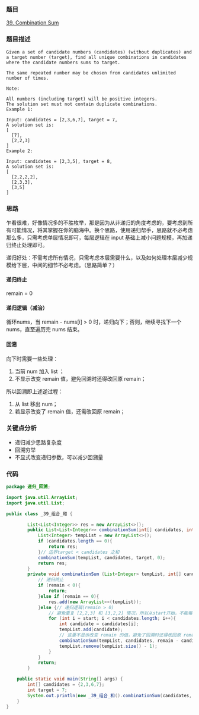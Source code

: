 ### 题目
[39. Combination Sum](https://leetcode.com/problems/combination-sum/)
### 题目描述
```
Given a set of candidate numbers (candidates) (without duplicates) and a target number (target), find all unique combinations in candidates where the candidate numbers sums to target.

The same repeated number may be chosen from candidates unlimited number of times.

Note:

All numbers (including target) will be positive integers.
The solution set must not contain duplicate combinations.
Example 1:

Input: candidates = [2,3,6,7], target = 7,
A solution set is:
[
  [7],
  [2,2,3]
]
Example 2:

Input: candidates = [2,3,5], target = 8,
A solution set is:
[
  [2,2,2,2],
  [2,3,3],
  [3,5]
]
```
### 思路
乍看很难，好像情况多的不胜枚举，那是因为从非递归的角度考虑的，要考虑到所有可能情况，将其掌握在你的脑海中。换个思路，使用递归帮手，思路就不必考虑那么多，只需考虑单层情况即可，每层逻辑在 input 基础上减小问题规模，再加递归终止处理即可。

递归好处：不需考虑所有情况，只需考虑本层需要什么，以及如何处理本层减少规模给下层，中间的细节不必考虑。（思路简单？）

#### 递归终止
remain = 0

#### 递归逻辑（减治）
循环nums，当 remain - nums[i] > 0 时，递归向下；否则，继续寻找下一个nums，直至遍历完 nums 结束。

#### 回溯
向下时需要一些处理：

1. 当前 num 加入 list ；
2. 不显示改变 remain 值，避免回溯时还得改回原 remain；

所以回溯即上述逆过程：

1. 从 list 移出 num；
2. 若显示改变了 remain 值，还需改回原 remain；

### 关键点分析
* 递归减少思路复杂度
* 回溯穷举
* 不显式改变递归参数，可以减少回溯量

### 代码
```java
package 递归_回溯;

import java.util.ArrayList;
import java.util.List;

public class _39_组合_和 {

        List<List<Integer>> res = new ArrayList<>();
        public List<List<Integer>> combinationSum(int[] candidates, int target) {
            List<Integer> tempList = new ArrayList<>();
            if (candidates.length == 0){
                return res;
            }// 边界target < candidates 之和
            combinationSum(tempList, candidates, target, 0);
            return res;
        }
        private void combinationSum (List<Integer> tempList, int[] candidates, int remain, int start){
            // 递归终止
            if (remain < 0){
                return;
            }else if (remain == 0){
                res.add(new ArrayList<>(tempList));
            }else {// 递归逻辑(remain > 0)
                // 避免重复 [2,2,3] 和 [3,2,2] 情况，所以从start开始，不能每次从0开始
                for (int i = start; i < candidates.length; i++){
                    int candidate = candidates[i];
                    tempList.add(candidate);
                    // 这里不显示改变 remain 的值，避免了回溯时还得改回原 remain；传递 i 而不是 i+1，因为值可以重复使用
                    combinationSum(tempList, candidates, remain - candidate, i);
                    tempList.remove(tempList.size() - 1);
                }
            }
            return;
        }

    public static void main(String[] args) {
        int[] candidates = {2,3,6,7};
        int target = 7;
        System.out.println(new _39_组合_和().combinationSum(candidates, target));
    }
}
```
